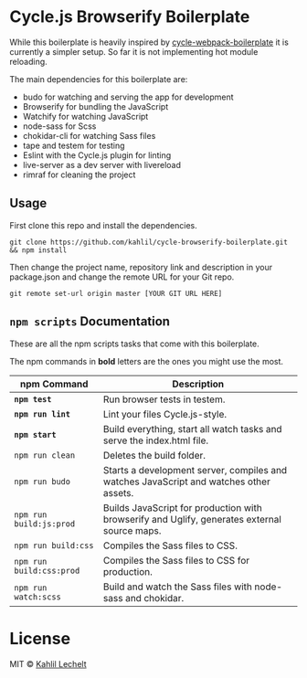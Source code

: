 # Cycle.js Browserify Boilerplate

While this boilerplate is heavily inspired by [cycle-webpack-boilerplate](https://github.com/Cmdv/cycle-webpack-boilerplate)
it is currently a simpler setup. So far it is not implementing hot module reloading.

The main dependencies for this boilerplate are:

- budo for watching and serving the app for development
- Browserify for bundling the JavaScript
- Watchify for watching JavaScript
- node-sass for Scss
- chokidar-cli for watching Sass files
- tape and testem for testing
- Eslint with the Cycle.js plugin for linting
- live-server as a dev server with livereload
- rimraf for cleaning the project

## Usage

First clone this repo and install the dependencies.

```shell
git clone https://github.com/kahlil/cycle-browserify-boilerplate.git && npm install
```

Then change the project name, repository link and description in your package.json and change
the remote URL for your Git repo.

```shell
git remote set-url origin master [YOUR GIT URL HERE]
```

## `npm scripts` Documentation

These are all the npm scripts tasks that come with this boilerplate.

The npm commands in **bold** letters are the ones you might use the most.

| npm Command | Description |
| ----------- | ----------- |
| **`npm test`** | Run browser tests in testem. |
| **`npm run lint`** | Lint your files Cycle.js-style. |
| **`npm start`** | Build everything, start all watch tasks and serve the index.html file. |
| `npm run clean` | Deletes the build folder. |
| `npm run budo` | Starts a development server, compiles and watches JavaScript and watches other assets. |
| `npm run build:js:prod` | Builds JavaScript for production with browserify and Uglify, generates external source maps. |
| `npm run build:css` | Compiles the Sass files to CSS. |
| `npm run build:css:prod` | Compiles the Sass files to CSS for production. |
| `npm run watch:scss` | Build and watch the Sass files with node-sass and chokidar. |

# License

MIT © [Kahlil Lechelt](http://kahlil.info)
